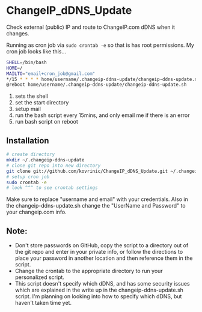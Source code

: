 # ChangeIP_dDNS_Update
Check external (public) IP and route to ChangeIP.com dDNS when it changes.

Running as cron job via `sudo crontab -e` so that is has root permissions.
My cron job looks like this...

```bash
SHELL=/bin/bash
HOME=/
MAILTO="email+cron_job@gmail.com"
*/15 * * * * home/username/.changeip-ddns-update/changeip-ddns-update.sh > dev/null
@reboot home/username/.changeip-ddns-update/changeip-ddns-update.sh
```

1. sets the shell
2. set the start directory
3. setup mail
4. run the bash script every 15mins, and only email me if there is an error
5. run bash script on reboot

Installation
------------

``` bash
# create directory
mkdir ~/.changeip-ddns-update
# clone git repo into new directory
git clone git://github.com/kovrinic/ChangeIP_dDNS_Update.git ~/.changeip-ddns-update
# setup cron job
sudo crontab -e
# look ^^^ to see crontab settings
```

Make sure to replace "username and email" with your credentials. Also in the changeip-ddns-update.sh change the "UserName and Password" to your changeip.com info.

Note:
-------

* Don't store passwords on GitHub, copy the script to a directory out of the git repo and enter in your private info, or follow the directions to place your password in another location and then reference them in the script.
* Change the crontab to the appropriate directory to run your personalized script.
* This script doesn't specify which dDNS, and has some security issues which are explained in the write up in the changeip-ddns-update.sh script. I'm planning on looking into how to specify which dDNS, but haven't taken time yet.
